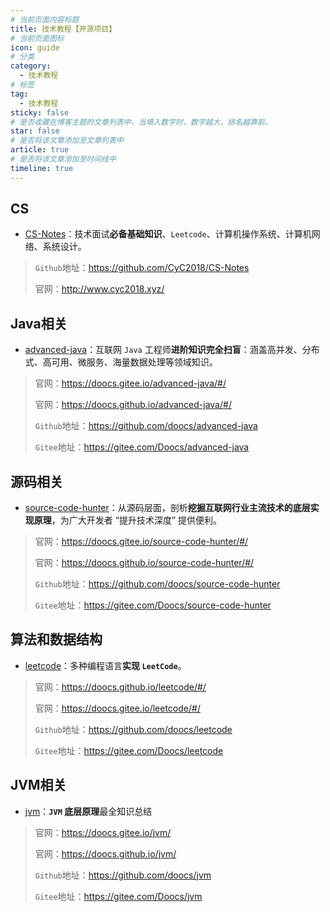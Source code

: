 ```yaml
---
# 当前页面内容标题
title: 技术教程【开源项目】
# 当前页面图标
icon: guide
# 分类
category:
  - 技术教程
# 标签
tag:
  - 技术教程
sticky: false
# 是否收藏在博客主题的文章列表中，当填入数字时，数字越大，排名越靠前。
star: false
# 是否将该文章添加至文章列表中
article: true
# 是否将该文章添加至时间线中
timeline: true
---
```


## CS

* [CS-Notes](https://github.com/CyC2018/CS-Notes)：技术面试**必备基础知识**、`Leetcode`、计算机操作系统、计算机网络、系统设计。

> `Github`地址：https://github.com/CyC2018/CS-Notes
>
> 官网：http://www.cyc2018.xyz/









## Java相关

* [advanced-java](https://gitee.com/Doocs/advanced-java)：互联网 `Java` 工程师**进阶知识完全扫盲**：涵盖高并发、分布式、高可用、微服务、海量数据处理等领域知识。

> 官网：https://doocs.gitee.io/advanced-java/#/
>
> 官网：https://doocs.github.io/advanced-java/#/
>
> `Github`地址：https://github.com/doocs/advanced-java
>
> `Gitee`地址：https://gitee.com/Doocs/advanced-java









## 源码相关

* [source-code-hunter](https://gitee.com/Doocs/source-code-hunter)：从源码层面，剖析**挖掘互联网行业主流技术的底层实现原理**，为广大开发者 “提升技术深度” 提供便利。

>官网：https://doocs.gitee.io/source-code-hunter/#/
>
>官网：https://doocs.github.io/source-code-hunter/#/
>
>`Github`地址：https://github.com/doocs/source-code-hunter
>
>`Gitee`地址：https://gitee.com/Doocs/source-code-hunter













## 算法和数据结构

* [leetcode](https://gitee.com/Doocs/leetcode)：多种编程语言**实现 `LeetCode`**。

>官网：https://doocs.github.io/leetcode/#/ 
>
>官网：https://doocs.gitee.io/leetcode/#/
>
>`Github`地址：https://github.com/doocs/leetcode
>
>`Gitee`地址：https://gitee.com/Doocs/leetcode





## JVM相关

* [jvm](https://gitee.com/Doocs/jvm)：**`JVM` 底层原理**最全知识总结

>官网：https://doocs.gitee.io/jvm/
>
>官网：https://doocs.github.io/jvm/
>
>`Github`地址：https://github.com/doocs/jvm
>
>`Gitee`地址：https://gitee.com/Doocs/jvm







